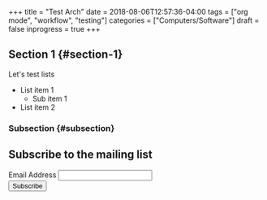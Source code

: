 +++
title = "Test Arch"
date = 2018-08-06T12:57:36-04:00
tags = ["org mode", "workflow", "testing"]
categories = ["Computers/Software"]
draft = false
inprogress = true
+++

## Section 1 {#section-1}

Let's test lists

-   List item 1
    -   Sub item 1
-   List item 2


### Subsection {#subsection}

<div class="HTML">
  <div></div>

<!-- Begin MailChimp Signup Form -->
<link href="//cdn-images.mailchimp.com/embedcode/classic-10\_7.css" rel="stylesheet" type="text/css">
<style type="text/css">
	#mc\_embed\_signup{background:#fff; clear:left; font:14px Helvetica,Arial,sans-serif; }
	_\* Add your own MailChimp form style overrides in your site stylesheet or in this style block.
	   We recommend moving this block and the preceding CSS link to the HEAD of your HTML file. \*_
</style>
<div id="mc\_embed\_signup">
<form action="<https://steventammen.us18.list-manage.com/subscribe/post?u=8975ea5632e637433df8c5866&amp;id=7ae9d95967>" method="post" id="mc-embedded-subscribe-form" name="mc-embedded-subscribe-form" class="validate" target="\_blank" novalidate>
    <div id="mc\_embed\_signup\_scroll">
	<h2>Subscribe to the mailing list</h2>
<div class="mc-field-group">
	<label for="mce-EMAIL">Email Address </label>
	<input type="email" value="" name="EMAIL" class="required email" id="mce-EMAIL">
</div>
	<div id="mce-responses" class="clear">
		<div class="response" id="mce-error-response" style="display:none"></div>
		<div class="response" id="mce-success-response" style="display:none"></div>
	</div>    <!-- real people should not fill this in and expect good things - do not remove this or risk form bot signups-->
    <div style="position: absolute; left: -5000px;" aria-hidden="true"><input type="text" name="b\_8975ea5632e637433df8c5866\_7ae9d95967" tabindex="-1" value=""></div>
    <div class="clear"><input type="submit" value="Subscribe" name="subscribe" id="mc-embedded-subscribe" class="button"></div>
    </div>
</form>
</div>
<script type='text/javascript' src='//s3.amazonaws.com/downloads.mailchimp.com/js/mc-validate.js'></script><script type='text/javascript'>(function($) {window.fnames = new Array(); window.ftypes = new Array();fnames[0]='EMAIL';ftypes[0]='email';fnames[1]='FNAME';ftypes[1]='text';fnames[2]='LNAME';ftypes[2]='text';fnames[3]='ADDRESS';ftypes[3]='address';fnames[4]='PHONE';ftypes[4]='phone';}(jQuery));var $mcj = jQuery.noConflict(true);</script>
<!--End mc\_embed\_signup-->

</div>
